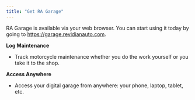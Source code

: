 ```yaml
---
title: "Get RA Garage"
---
```


RA Garage is available via your web browser.
You can start using it today by going to <https://garage.revidianauto.com>.

**Log Maintenance**
- Track motorcycle maintenance whether you do the work yourself or you take it to the shop.

**Access Anywhere**
- Access your digital garage from anywhere: your phone, laptop, tablet, etc.
